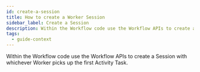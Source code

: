```yaml
---
id: create-a-session
title: How to create a Worker Session
sidebar_label: Create a Session
description: Within the Workflow code use the Workflow APIs to create a Session with whichever Worker picks up the first Activity Task.
tags:
  - guide-context
---
```


Within the Workflow code use the Workflow APIs to create a Session with whichever Worker picks up the first Activity Task.
